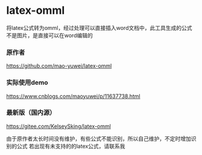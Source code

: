 # latex-omml

将latex公式转为omml，经过处理可以直接插入word文档中，此工具生成的公式不是图片，是直接可以在word编辑的

### 原作者

https://github.com/mao-yuwei/latex-omml

### 实际使用demo

https://www.cnblogs.com/maoyuwei/p/11637738.html

### 最新版（国内源）

https://gitee.com/KelseySking/latex-omml

由于原作者太长时间没有维护，有些公式不能识别，所以自己维护，不定时增加识别的公式
若出现有未支持的的latex公式，请联系我
